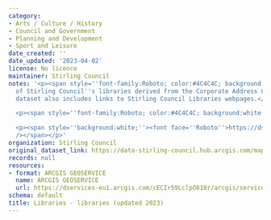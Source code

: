 ```yaml
---
category:
- Arts / Culture / History
- Council and Government
- Planning and Development
- Sport and Leisure
date_created: ''
date_updated: '2023-04-02'
license: No licence
maintainer: Stirling Council
notes: '<p><span style=''font-family:Roboto; color:#4C4C4C; background:white;''>Locations
  of Stirling Council''s libraries derived from the Corporate Address Gazetteer. The
  dataset also includes links to Stirling Council Libraries webpages.</span></p>

  <p><span style=''font-family:Roboto; color:#4C4C4C; background:white;''><br /></span></p>

  <p><span style=''background:white;''><font face=''Roboto''>https://dservices-eu1.arcgis.com/cECIr59LclpO818r/arcgis/services/libraries/WFSServer?service=wfs&amp;request=getcapabilities</font><br
  /></span></p>'
organization: Stirling Council
original_dataset_link: https://data-stirling-council.hub.arcgis.com/maps/stirling-council::libraries-libraries-updated-2023-1
records: null
resources:
- format: ARCGIS GEOSERVICE
  name: ARCGIS GEOSERVICE
  url: https://dservices-eu1.arcgis.com/cECIr59LclpO818r/arcgis/services/libraries/WFSServer
schema: default
title: Libraries - libraries (updated 2023)
---
```

